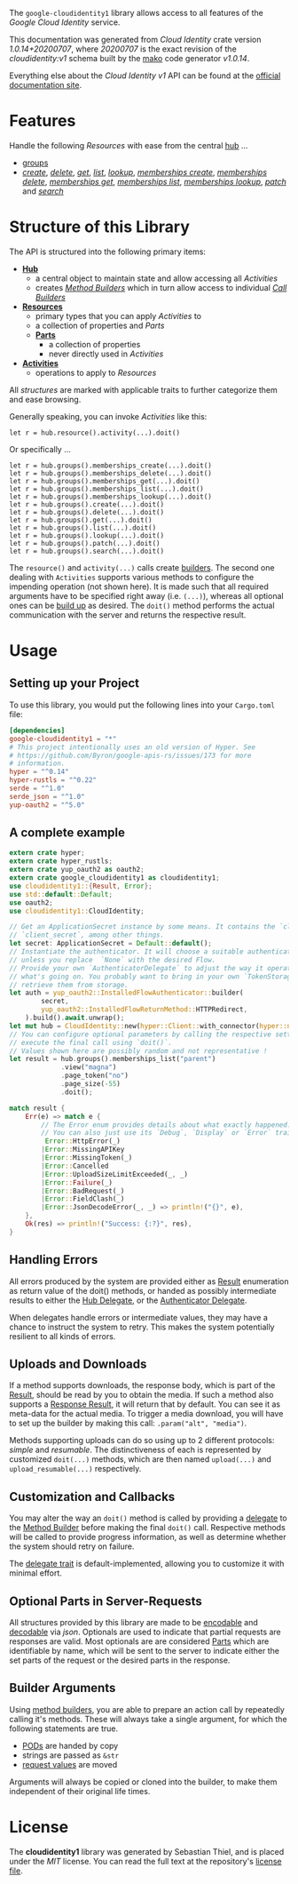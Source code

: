 <!---
DO NOT EDIT !
This file was generated automatically from 'src/mako/api/README.md.mako'
DO NOT EDIT !
-->
The `google-cloudidentity1` library allows access to all features of the *Google Cloud Identity* service.

This documentation was generated from *Cloud Identity* crate version *1.0.14+20200707*, where *20200707* is the exact revision of the *cloudidentity:v1* schema built by the [mako](http://www.makotemplates.org/) code generator *v1.0.14*.

Everything else about the *Cloud Identity* *v1* API can be found at the
[official documentation site](https://cloud.google.com/identity/).
# Features

Handle the following *Resources* with ease from the central [hub](https://docs.rs/google-cloudidentity1/1.0.14+20200707/google_cloudidentity1/CloudIdentity) ... 

* [groups](https://docs.rs/google-cloudidentity1/1.0.14+20200707/google_cloudidentity1/api::Group)
 * [*create*](https://docs.rs/google-cloudidentity1/1.0.14+20200707/google_cloudidentity1/api::GroupCreateCall), [*delete*](https://docs.rs/google-cloudidentity1/1.0.14+20200707/google_cloudidentity1/api::GroupDeleteCall), [*get*](https://docs.rs/google-cloudidentity1/1.0.14+20200707/google_cloudidentity1/api::GroupGetCall), [*list*](https://docs.rs/google-cloudidentity1/1.0.14+20200707/google_cloudidentity1/api::GroupListCall), [*lookup*](https://docs.rs/google-cloudidentity1/1.0.14+20200707/google_cloudidentity1/api::GroupLookupCall), [*memberships create*](https://docs.rs/google-cloudidentity1/1.0.14+20200707/google_cloudidentity1/api::GroupMembershipCreateCall), [*memberships delete*](https://docs.rs/google-cloudidentity1/1.0.14+20200707/google_cloudidentity1/api::GroupMembershipDeleteCall), [*memberships get*](https://docs.rs/google-cloudidentity1/1.0.14+20200707/google_cloudidentity1/api::GroupMembershipGetCall), [*memberships list*](https://docs.rs/google-cloudidentity1/1.0.14+20200707/google_cloudidentity1/api::GroupMembershipListCall), [*memberships lookup*](https://docs.rs/google-cloudidentity1/1.0.14+20200707/google_cloudidentity1/api::GroupMembershipLookupCall), [*patch*](https://docs.rs/google-cloudidentity1/1.0.14+20200707/google_cloudidentity1/api::GroupPatchCall) and [*search*](https://docs.rs/google-cloudidentity1/1.0.14+20200707/google_cloudidentity1/api::GroupSearchCall)




# Structure of this Library

The API is structured into the following primary items:

* **[Hub](https://docs.rs/google-cloudidentity1/1.0.14+20200707/google_cloudidentity1/CloudIdentity)**
    * a central object to maintain state and allow accessing all *Activities*
    * creates [*Method Builders*](https://docs.rs/google-cloudidentity1/1.0.14+20200707/google_cloudidentity1/client::MethodsBuilder) which in turn
      allow access to individual [*Call Builders*](https://docs.rs/google-cloudidentity1/1.0.14+20200707/google_cloudidentity1/client::CallBuilder)
* **[Resources](https://docs.rs/google-cloudidentity1/1.0.14+20200707/google_cloudidentity1/client::Resource)**
    * primary types that you can apply *Activities* to
    * a collection of properties and *Parts*
    * **[Parts](https://docs.rs/google-cloudidentity1/1.0.14+20200707/google_cloudidentity1/client::Part)**
        * a collection of properties
        * never directly used in *Activities*
* **[Activities](https://docs.rs/google-cloudidentity1/1.0.14+20200707/google_cloudidentity1/client::CallBuilder)**
    * operations to apply to *Resources*

All *structures* are marked with applicable traits to further categorize them and ease browsing.

Generally speaking, you can invoke *Activities* like this:

```Rust,ignore
let r = hub.resource().activity(...).doit()
```

Or specifically ...

```ignore
let r = hub.groups().memberships_create(...).doit()
let r = hub.groups().memberships_delete(...).doit()
let r = hub.groups().memberships_get(...).doit()
let r = hub.groups().memberships_list(...).doit()
let r = hub.groups().memberships_lookup(...).doit()
let r = hub.groups().create(...).doit()
let r = hub.groups().delete(...).doit()
let r = hub.groups().get(...).doit()
let r = hub.groups().list(...).doit()
let r = hub.groups().lookup(...).doit()
let r = hub.groups().patch(...).doit()
let r = hub.groups().search(...).doit()
```

The `resource()` and `activity(...)` calls create [builders][builder-pattern]. The second one dealing with `Activities` 
supports various methods to configure the impending operation (not shown here). It is made such that all required arguments have to be 
specified right away (i.e. `(...)`), whereas all optional ones can be [build up][builder-pattern] as desired.
The `doit()` method performs the actual communication with the server and returns the respective result.

# Usage

## Setting up your Project

To use this library, you would put the following lines into your `Cargo.toml` file:

```toml
[dependencies]
google-cloudidentity1 = "*"
# This project intentionally uses an old version of Hyper. See
# https://github.com/Byron/google-apis-rs/issues/173 for more
# information.
hyper = "^0.14"
hyper-rustls = "^0.22"
serde = "^1.0"
serde_json = "^1.0"
yup-oauth2 = "^5.0"
```

## A complete example

```Rust
extern crate hyper;
extern crate hyper_rustls;
extern crate yup_oauth2 as oauth2;
extern crate google_cloudidentity1 as cloudidentity1;
use cloudidentity1::{Result, Error};
use std::default::Default;
use oauth2;
use cloudidentity1::CloudIdentity;

// Get an ApplicationSecret instance by some means. It contains the `client_id` and 
// `client_secret`, among other things.
let secret: ApplicationSecret = Default::default();
// Instantiate the authenticator. It will choose a suitable authentication flow for you, 
// unless you replace  `None` with the desired Flow.
// Provide your own `AuthenticatorDelegate` to adjust the way it operates and get feedback about 
// what's going on. You probably want to bring in your own `TokenStorage` to persist tokens and
// retrieve them from storage.
let auth = yup_oauth2::InstalledFlowAuthenticator::builder(
        secret,
        yup_oauth2::InstalledFlowReturnMethod::HTTPRedirect,
    ).build().await.unwrap();
let mut hub = CloudIdentity::new(hyper::Client::with_connector(hyper::net::HttpsConnector::new(hyper_rustls::TlsClient::new())), auth);
// You can configure optional parameters by calling the respective setters at will, and
// execute the final call using `doit()`.
// Values shown here are possibly random and not representative !
let result = hub.groups().memberships_list("parent")
             .view("magna")
             .page_token("no")
             .page_size(-55)
             .doit();

match result {
    Err(e) => match e {
        // The Error enum provides details about what exactly happened.
        // You can also just use its `Debug`, `Display` or `Error` traits
         Error::HttpError(_)
        |Error::MissingAPIKey
        |Error::MissingToken(_)
        |Error::Cancelled
        |Error::UploadSizeLimitExceeded(_, _)
        |Error::Failure(_)
        |Error::BadRequest(_)
        |Error::FieldClash(_)
        |Error::JsonDecodeError(_, _) => println!("{}", e),
    },
    Ok(res) => println!("Success: {:?}", res),
}

```
## Handling Errors

All errors produced by the system are provided either as [Result](https://docs.rs/google-cloudidentity1/1.0.14+20200707/google_cloudidentity1/client::Result) enumeration as return value of
the doit() methods, or handed as possibly intermediate results to either the 
[Hub Delegate](https://docs.rs/google-cloudidentity1/1.0.14+20200707/google_cloudidentity1/client::Delegate), or the [Authenticator Delegate](https://docs.rs/yup-oauth2/*/yup_oauth2/trait.AuthenticatorDelegate.html).

When delegates handle errors or intermediate values, they may have a chance to instruct the system to retry. This 
makes the system potentially resilient to all kinds of errors.

## Uploads and Downloads
If a method supports downloads, the response body, which is part of the [Result](https://docs.rs/google-cloudidentity1/1.0.14+20200707/google_cloudidentity1/client::Result), should be
read by you to obtain the media.
If such a method also supports a [Response Result](https://docs.rs/google-cloudidentity1/1.0.14+20200707/google_cloudidentity1/client::ResponseResult), it will return that by default.
You can see it as meta-data for the actual media. To trigger a media download, you will have to set up the builder by making
this call: `.param("alt", "media")`.

Methods supporting uploads can do so using up to 2 different protocols: 
*simple* and *resumable*. The distinctiveness of each is represented by customized 
`doit(...)` methods, which are then named `upload(...)` and `upload_resumable(...)` respectively.

## Customization and Callbacks

You may alter the way an `doit()` method is called by providing a [delegate](https://docs.rs/google-cloudidentity1/1.0.14+20200707/google_cloudidentity1/client::Delegate) to the 
[Method Builder](https://docs.rs/google-cloudidentity1/1.0.14+20200707/google_cloudidentity1/client::CallBuilder) before making the final `doit()` call. 
Respective methods will be called to provide progress information, as well as determine whether the system should 
retry on failure.

The [delegate trait](https://docs.rs/google-cloudidentity1/1.0.14+20200707/google_cloudidentity1/client::Delegate) is default-implemented, allowing you to customize it with minimal effort.

## Optional Parts in Server-Requests

All structures provided by this library are made to be [encodable](https://docs.rs/google-cloudidentity1/1.0.14+20200707/google_cloudidentity1/client::RequestValue) and 
[decodable](https://docs.rs/google-cloudidentity1/1.0.14+20200707/google_cloudidentity1/client::ResponseResult) via *json*. Optionals are used to indicate that partial requests are responses 
are valid.
Most optionals are are considered [Parts](https://docs.rs/google-cloudidentity1/1.0.14+20200707/google_cloudidentity1/client::Part) which are identifiable by name, which will be sent to 
the server to indicate either the set parts of the request or the desired parts in the response.

## Builder Arguments

Using [method builders](https://docs.rs/google-cloudidentity1/1.0.14+20200707/google_cloudidentity1/client::CallBuilder), you are able to prepare an action call by repeatedly calling it's methods.
These will always take a single argument, for which the following statements are true.

* [PODs][wiki-pod] are handed by copy
* strings are passed as `&str`
* [request values](https://docs.rs/google-cloudidentity1/1.0.14+20200707/google_cloudidentity1/client::RequestValue) are moved

Arguments will always be copied or cloned into the builder, to make them independent of their original life times.

[wiki-pod]: http://en.wikipedia.org/wiki/Plain_old_data_structure
[builder-pattern]: http://en.wikipedia.org/wiki/Builder_pattern
[google-go-api]: https://github.com/google/google-api-go-client

# License
The **cloudidentity1** library was generated by Sebastian Thiel, and is placed 
under the *MIT* license.
You can read the full text at the repository's [license file][repo-license].

[repo-license]: https://github.com/Byron/google-apis-rsblob/master/LICENSE.md
